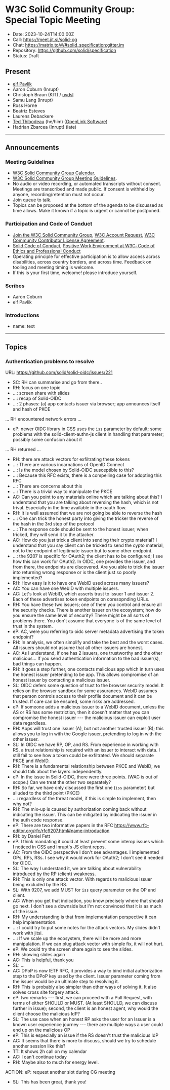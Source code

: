 # W3C Solid Community Group: Special Topic Meeting

* Date: 2023-10-24T14:00:00Z
* Call: https://meet.jit.si/solid-cg
* Chat: https://matrix.to/#/#solid_specification:gitter.im
* Repository: https://github.com/solid/specification
* Status: Draft

## Present
* [elf Pavlik](https://elf-pavlik.hackers4peace.net)
* Aaron Coburn (Inrupt)
* Christoph Braun (KIT) / [uvdsl](https://github.com/uvdsl) 
* Samu Lang (Inrupt)
* Ross Horne
* Beatriz Esteves
* Laurens Debackere
* [Ted Thibodeau](https://github.com/TallTed) (he/him) ([OpenLink Software](https://www.openlinksw.com/))
* Hadrian Zbarcea (Inrupt) (late)

---

## Announcements

### Meeting Guidelines
* [W3C Solid Community Group Calendar](https://www.w3.org/groups/cg/solid/calendar).
* [W3C Solid Community Group Meeting Guidelines](https://github.com/solid/specification/blob/main/meetings/README.md).
* No audio or video recording, or automated transcripts without consent. Meetings are transcribed and made public. If consent is withheld by anyone, recording/retention must not occur.
* Join queue to talk.
* Topics can be proposed at the bottom of the agenda to be discussed as time allows. Make it known if a topic is urgent or cannot be postponed.

### Participation and Code of Conduct
* [Join the W3C Solid Community Group](https://www.w3.org/community/solid/join), [W3C Account Request](http://www.w3.org/accounts/request), [W3C Community Contributor License Agreement](https://www.w3.org/community/about/agreements/cla/).
* [Solid Code of Conduct](https://github.com/solid/process/blob/main/code-of-conduct.md), [Positive Work Environment at W3C: Code of Ethics and Professional Conduct](https://www.w3.org/Consortium/cepc/)
* Operating principle for effective participation is to allow access across disabilities, across country borders, and across time. Feedback on tooling and meeting timing is welcome.
* If this is your first time, welcome! please introduce yourself.


### Scribes
* Aaron Coburn
* elf Pavlik

### Introductions
* name: text


---


## Topics

### Authentication problems to resolve
URL: https://github.com/solid/solid-oidc/issues/221

* SC: RH can summarise and go from there..
* RH: focus on one topic
* ...: screen share with slides
* ...: recap of Solid-OIDC
* ...: 2 phases: (a) app contacts issuer via browser; app announces itself and hash of PKCE

... RH encountered network errors ...

* eP: newer OIDC library in CSS uses the `iss` parameter by default; some problems with the solid-client-authn-js client in handling that parameter; possibly some confusion about it

... RH returned ...

* RH: there are attack vectors for exfiltrating these tokens
* ...: There are various incarnations of OpenID Connect
* ...: Is the model chosen by Solid-OIDC susceptible to this?
* ...: Because this RFC exists, there is a compelling case for adopting this RFC
* ...: There are concerns about this
* ...: There is a trivial way to manipulate the PKCE
* AC: Can you point to any materials online which are talking about this? I understand that you are talking about reversing the hash, which is not trival. Especially in the time available in the oauth flow.
* RH: It is well assumed that we are not going be able to reverse the hash
* ...: One can trick the honest party into giving the tricker the reverse of the hash in the 3rd step of the protocol
* ...: The response code should be sent to the honest issuer; when tricked, they will send it to the attacker.
* AC: How do you just trick a client into sending their crypto material? I understand that you say client can be tricked to send the cypto material, not to the endpoint of legitimate issuer but to some other endpoint.
* ...: the 9207 is specific for OAuth2; the client has to be configured; I see how this can work for OAuth2. In OIDC, one provides the issuer, and from there, the endpoints are discovered. Are you able to trick the issuer into returning wrong response or is the client just so poorly implemented?
* RH: How easy is it to have one WebID used across many issuers?
* AC: You can have one WebID with multiple issuers.
* AC: Let's look at WebID, which asserts trust to issuer 1 and issuer 2. Each of these advertises token endpoints on coresopnding URLs.
* RH: You have these two issuers; one of them you control and ensure all the security checks. There is another issuer on the ecosystem; how do you ensure the same level of security? There might be all sorts of problems there. You don't assume that everyone is of the same level of trust in the system.
* eP: AC, were you referring to oidc server metadata advertising the token endpoint?
* RH: In analysis, we often simplify and take the best and the worst cases. All issuers should not assume that all other issuers are honest.
* AC: As I understand, if one has 2 issuers, one trustworthy and the other malicious... If you send authentication information to the bad issuer(s), bad things can happen.
* RH: It goes a step further, one contacts malicious app which in turn uses the honest issuer pretending to be app. This allows compromise of an honest issuer by contacting a malicious issuer.
* SL: OIDC defers some question of trust to the browser security model. It relies on the browser sandbox for some assurances. WebID assumes that person controls access to their profile document and it can be trusted. If care can be ensured, some risks are addressed.
* eP: If someone adds a malicious issuer to a WebID document, unless the AS or RS has some restriction, then it doesn't matter that you can compromise the honest issuer --- the malicious issuer can exploit user data regardless. 
* RH: Apps will trust one issuer (A), but not another trusted issuer (B); this allows you to log in with the Google issuer, pretending to log in with the other issuer.
* SL: In OIDC we have RP, OP, and RS. From experience in working with RS, a trust relationship is required with an issuer to interact with data. I still fail to see how a token could be exfiltrated. We should separate PKCE and WebID.
* RH: There is a fundamental relationship between PKCE and WebID; we should talk about the layers independently.
* eP: In the issue in Solid-OIDC, there were three points. (WAC is out of scope.) Can we treat the other two separately?
* RH: So far, we have only discussed the first one (`iss` parameter) but alluded to the third point (PKCE)
* ...: regardless of the threat model, if this is simple to implement, then why not?
* RH: The mix-up is caused by authorization coming back without indicating the issuer. This can be mitigated by indicating the issuer in the auth code response.
* eP: There are two informative papers in the RFC https://www.rfc-editor.org/rfc/rfc9207.html#name-introduction
* RH: by Daniel Fett
* eP: I think mandating it could at least prevent some interop issues which I noticed in CSS and Inrupt's JS client repos.
* AC: From the OIDC perspective I don't see advantages. I implemented OPs, RPs, RSs. I see why it would work for OAuth2; I don't see it needed for OIDC.
* SL: The way I understand it, we are talking about vulnerability introduced by the RP (client) weakness.
* RH: This is only one attack vector. With regards to malicious issuer being excluded by the RS.
* SL: With 9207, we add MUST for `iss` query parameter on the OP and client.
* AC: When you get that indication, you know precisely where that should go next. I don't see a downside but I'm not convinced that it is as much of the issue.
* RH: My understanding is that from implementation perspective it can help implementation.
* ...: I could try to put some notes for the attack vectors. My slides didn't work with jitsi.
* ...: If we scale up the ecosystem, there will be more and more manipulation. If we can plug attack vector with simple fix, it will not hurt.
* eP: We could try the screen share again to see the slides.
* RH: showing slides again
* AC: This is helpful, thank you
* SL: ...
* AC: DPoP is now IETF RFC, it provides a way to bind initial authorization step to the DPoP key used by the client. Issuer parameter coming from the issuer would be an ultimate step to resolving it.
* RH: This is probably also simpler than other ways of solving it. It also solves cross site forgery attack. 
* eP: two remarks --- first, we can proceed with a Pull Request, with terms of either SHOULD or MUST. (At least SHOULD, we can discuss further in issue); second, the client is an honest agent, why would the client choose the malicious IdP?
* SL: The use case when an honest RP asks the user for an Issuer is a known user experience journey --- there are multiple ways a user could end up on the malicious OP
* eP: This is especially an issue if the RS doesn't trust the malicious IdP
* AC: It seems that there is more to discuss, should we try to schedule another session like this?
* TT: It shows 2h call on my calendar
* AC: I can't continue today
* RH: Maybe also to much for energy level.

ACTION: eP: request another slot during CG meeting

* SL: This has been great, thank you!
